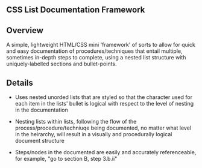 CSS List Documentation Framework
--------------------------------

## Overview

A simple, lightweight HTML/CSS mini 'framework' of sorts to allow for quick and easy documentation of
procedures/techniques that entail multiple, sometimes in-depth steps to complete, using a nested list structure with
 uniquely-labelled sections and bullet-points.

## Details

* Uses nested unorded lists that are styled so that the character used for each item in the lists' bullet is logical
 with respect to the level of nesting in the documentation

* Nesting lists within lists, following the flow of the process/procedure/techniuqe being documented,
no matter what level in the heirarchy, will result in a visually and procedurally logical document structure

* Steps/nodes in the documented are easily and accurately referenceable, for example, "go to section B, step 3.b.ii"

